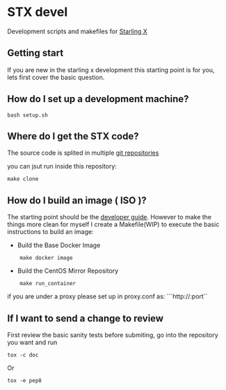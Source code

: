 # STX devel

Development scripts and makefiles for [Starling X](https://www.starlingx.io/)


## Getting start

If you are new in the starling x development this starting point is for you,
lets first cover the basic question.

## How do I set up a development machine?

```
bash setup.sh
```

## Where do I get the STX code?

The source code is splited in multiple [git repositories](https://git.starlingx.io/cgit)

you can jsut run inside this repository:

```
make clone
```

## How do I build an image ( ISO )?

The starting point should be the [developer
guide](https://docs.starlingx.io/developer_guide/index.html). However to make
the things more clean for myself I create a Makefile(WIP) to execute the basic
instructions to build an image:

* Build the Base Docker Image

```
    make docker image
```

* Build the CentOS Mirror Repository

```
    make run_container
```

if you are under a proxy please set up in proxy.conf as:
```http://<addrs>:port``

## If I want to send a change to review 

First review the basic sanity tests before submiting, 
go into the repository you want and run

```
tox -c doc

```

Or 
```
tox -e pep8

```




